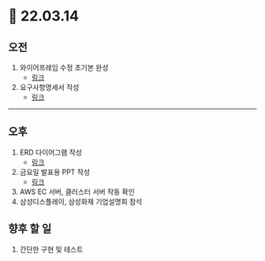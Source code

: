 # 🥽 22.03.14 
  
## 오전
1. 와이어프레임 수정 초기본 완성
    - [링크](https://www.figma.com/file/eBbMvojkhqel1q7g6ITRcJ/%ED%8A%B9%ED%99%94PJT?node-id=0%3A1)
2. 요구사항명세서 작성
    - [링크](https://docs.google.com/spreadsheets/d/1oRZQeVD7CbMzkV6pbzkLKKKxljkpnFmXKK3_5xpFqLw/edit#gid=0)
---
  
## 오후
1. ERD 다이어그램 작성
    - [링크](https://www.erdcloud.com/d/A8SPzXyvcxr6WAZBv)
2. 금요일 발표용 PPT 작성
    - [링크](https://www.miricanvas.com/v/1xy3js)
3. AWS EC 서버, 클러스터 서버 작동 확인
4. 삼성디스플레이, 삼성화재 기업설명회 참석

## 향후 할 일
1. 간단한 구현 및 테스트
